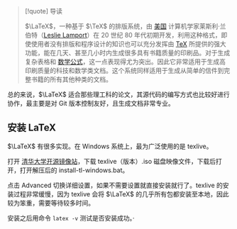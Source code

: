 > [!quote] 导读
> 
> $\LaTeX$，一种基于 $\TeX$ 的排版系统，由 [美国](https://baike.baidu.com/item/%E7%BE%8E%E5%9B%BD/125486?fromModule=lemma_inlink) 计算机学家莱斯利·兰伯特（[Leslie Lamport](https://baike.baidu.com/item/Leslie%20Lamport/3942241?fromModule=lemma_inlink)）在 20 世纪 80 年代初期开发，利用这种格式，即使使用者没有排版和程序设计的知识也可以充分发挥由 [TeX](https://baike.baidu.com/item/TeX/3794463?fromModule=lemma_inlink) 所提供的强大功能，能在几天、甚至几小时内生成很多具有书籍质量的印刷品。对于生成复杂表格和 [数学公式](https://baike.baidu.com/item/%E6%95%B0%E5%AD%A6%E5%85%AC%E5%BC%8F/10349953?fromModule=lemma_inlink)，这一点表现得尤为突出。因此它非常适用于生成高印刷质量的科技和数学类文档。这个系统同样适用于生成从简单的信件到完整书籍的所有其他种类的文档。

总的来说，$\LaTeX$ 适合那些理工科的论文，其源代码的编写方式也比较好进行协作，最主要是对 Git 版本控制友好，且生成文档非常专业。

## 安装 LaTeX

$\LaTeX$ 有很多实现。在 Windows 系统上，最为广泛使用的是 texlive。

打开 [清华大学开源镜像站](https://mirrors.tuna.tsinghua.edu.cn/CTAN/systems/texlive/Images/)，下载 texlive（版本）.iso 磁盘映像文件，下载后打开，打开解压后的 install-tl-windows.bat。

点击 Advanced 切换详细设置，如果不需要设置就直接安装就行了。texlive 的安装过程非常缓慢，因为 texlive 会将 $\LaTeX$ 的几乎所有包都安装至本地，因此较为笨重，需要等待较多时间。

安装之后用命令 `latex -v` 测试是否安装成功。·